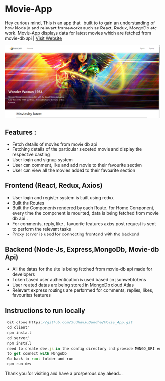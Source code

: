 # Movie-App
Hey curious mind,
This is an app that I built to  to gain an understanding of how Node js and relevant frameworks such as React, Redux, MongoDb etc work.  Movie-App displays data for latest movies which are fetched from movie-db api | [Visit Website](http://movie-app-sudhansu.herokuapp.com/)

![Movie-App](https://raw.githubusercontent.com/SudhansuBandha/Movie_App/master/client/public/images/Screenshot%20(11).png)


## Features :
- Fetch details of movies from movie db api
- Fetching details of the particular sleceted movie and display the respective casting
- User login and signup system
- User can comment, like and add movie to their favourite section
- User can view all the movies added to their favourite section



## Frontend (React, Redux, Axios)
- User login and register system is built using redux
- Built the Routes
- Built the Components rendered by each Route. For Home Component, every time the component is mounted, data is being fetched from movie db api .
- For comments, reply, like , favuorite features axios.post request is sent to perform the relevant tasks
- Proxy server is used for connecting frontend with the backend


## Backend (Node-Js, Express,MongoDb, Movie-db Api)
- All the datas for the site is being fetched from movie-db api made for developers
- Token based user authentication is used based on jsonwebtokens
- User related datas are being stored in MongoDb cloud Atlas
- Relevant express routings are performed for comments, replies, likes, favourites features

## Instructions to run locally

``` javascript
 Git clone https://github.com/SudhansuBandha/Movie_App.git
 cd client/
 npm install
 cd server/
 npm install
 need to create dev.js in the config directory and provide MONGO_URI environment variable
 to get connect with MongoDb
 Go back to root folder and run
 npm run dev
 ```
Thank you for visiting and have a prosperous day ahead...







